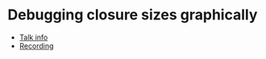 # Debugging closure sizes graphically

* [Talk info](https://talks.nixcon.org/nixcon-2022/talk/KFR3ZF/)
* [Recording](https://youtu.be/l70haNBm1wc?t=16474)
